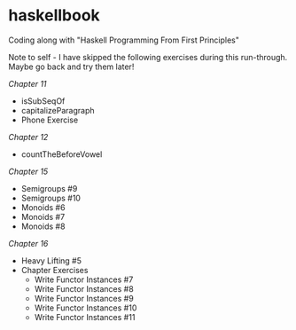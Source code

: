 # haskellbook
Coding along with "Haskell Programming From First Principles"

Note to self - I have skipped the following exercises during this run-through. Maybe go back and try them later!

_Chapter 11_
* isSubSeqOf
* capitalizeParagraph
* Phone Exercise

_Chapter 12_
* countTheBeforeVowel

_Chapter 15_
* Semigroups #9
* Semigroups #10
* Monoids #6
* Monoids #7
* Monoids #8

_Chapter 16_
* Heavy Lifting #5
* Chapter Exercises
    * Write Functor Instances #7
    * Write Functor Instances #8
    * Write Functor Instances #9
    * Write Functor Instances #10
    * Write Functor Instances #11

